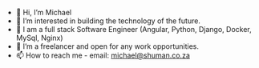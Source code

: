 - 👋 Hi, I’m Michael
- 👀 I’m interested in building the technology of the future.
- 🌱 I am a full stack Software Engineer (Angular, Python, Django, Docker, MySql, Nginx)
- 💞️ I’m a freelancer and open for any work opportunities.
- 📫 How to reach me - email: michael@shuman.co.za

<!---
DJALPHAMIKE/DJALPHAMIKE is a ✨ special ✨ repository because its `README.md` (this file) appears on your GitHub profile.
You can click the Preview link to take a look at your changes.
--->
